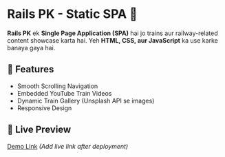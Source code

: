 # Rails PK - Static SPA 🚆

**Rails PK** ek **Single Page Application (SPA)** hai jo trains aur railway-related content showcase karta hai. Yeh **HTML, CSS, aur JavaScript** ka use karke banaya gaya hai.

## 🌟 Features  
- Smooth Scrolling Navigation  
- Embedded YouTube Train Videos  
- Dynamic Train Gallery (Unsplash API se images)  
- Responsive Design  

## 🚀 Live Preview  
[Demo Link](therailspk.surge.sh) *(Add live link after deployment)*
